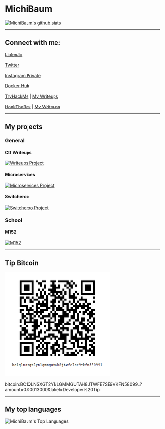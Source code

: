 # MichiBaum

[![MichiBaum's github stats](https://github-readme-stats.vercel.app/api?username=MichiBaum&count_private=true&show_icons=true&theme=great-gatsby)](https://github.com/MichiBaum/github-readme-stats)  

----

## Connect with me:  

[Linkedin](https://www.linkedin.com/in/michael-baumberger-a06306198/)<br>  
[Twitter](https://twitter.com/baum_michi)<br>  
[Instagram Private](https://www.instagram.com/jaloleyboi/)<br>  
[Docker Hub](https://hub.docker.com/u/70131370)<br>  
[TryHackMe](https://tryhackme.com/p/MichiBaum) | [My Writeups](https://github.com/MichiBaum/writeups)<br>  
[HackTheBox](https://www.hackthebox.eu/profile/446524) | [My Writeups](https://github.com/MichiBaum/writeups)<br>  

----

## My projects

### General

#### Ctf Writeups

[![Writeups Project](https://github-readme-stats.vercel.app/api/pin/?username=MichiBaum&repo=writeups&show_owner=true)](https://github.com/MichiBaum/writeups)

#### Microservices

[![Microservices Project](https://github-readme-stats.vercel.app/api/pin/?username=MichiBaum&repo=Microservices&show_owner=true)](https://github.com/MichiBaum/Microservices)

#### Switcheroo

[![Switcheroo Project](https://github-readme-stats.vercel.app/api/pin/?username=MichiBaum&repo=Switcheroo&show_owner=true)](https://github.com/MichiBaum/Switcheroo)  

### School

#### M152

[![M152](https://github-readme-stats.vercel.app/api/pin/?username=MichiBaum&repo=m152&show_owner=true)](https://github.com/MichiBaum/m152)  

----

## Tip Bitcoin

<img alt="Developer Tip" src="./developer-tip.png" />  


bitcoin:BC1QLNSXGT2YNLGMMGUTAH8JTWFE7SE9VKFN58099L?amount=0.00013000&label=Developer%20Tip  

----

## My top languages

<img alt="MichiBaum's Top Languages" src="https://github-readme-stats.vercel.app/api/top-langs/?username=MichiBaum&hide_border=true" /><br>  
